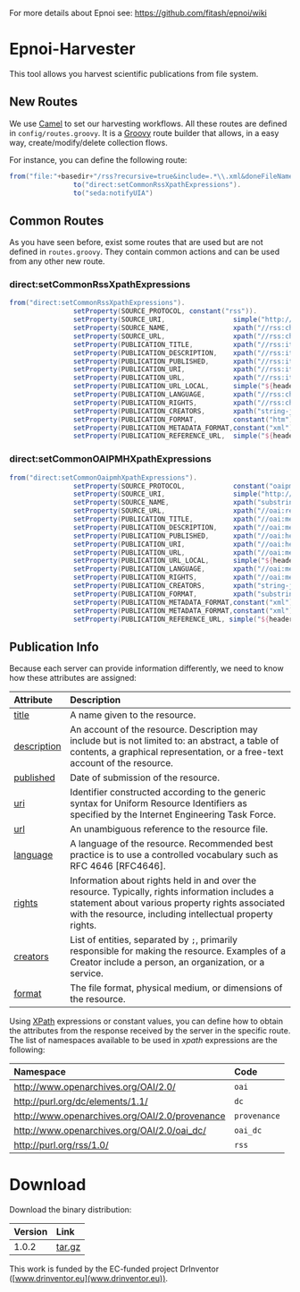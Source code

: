 For more details about Epnoi see: https://github.com/fitash/epnoi/wiki

# Epnoi-Harvester

This tool allows you harvest scientific publications from file system.

## New Routes
We use [Camel](http://camel.apache.org) to set our harvesting workflows. All these routes are defined in `config/routes.groovy`. It is a [Groovy](http://groovy.codehaus.org) route builder that allows, in a easy way, create/modify/delete collection flows.

For instance, you can define the following route:
```groovy
from("file:"+basedir+"/rss?recursive=true&include=.*\\.xml&doneFileName=\${file:name}.done").
                to("direct:setCommonRssXpathExpressions").
                to("seda:notifyUIA")
```

## Common Routes

As you have seen before, exist some routes that are used but are not defined in `routes.groovy`. They contain common actions and can be used from any other new route.

### direct:setCommonRssXpathExpressions
   ```groovy
   from("direct:setCommonRssXpathExpressions").
                   setProperty(SOURCE_PROTOCOL, constant("rss")).
                   setProperty(SOURCE_URI,                 simple("http://www.epnoi.org/rss/${property." + SOURCE_NAME + "}")).
                   setProperty(SOURCE_NAME,                xpath("//rss:channel/rss:title/text()", String.class).namespaces(ns)).
                   setProperty(SOURCE_URL,                 xpath("//rss:channel/rss:link/text()", String.class).namespaces(ns)).
                   setProperty(PUBLICATION_TITLE,          xpath("//rss:item/rss:title/text()", String.class).namespaces(ns)).
                   setProperty(PUBLICATION_DESCRIPTION,    xpath("//rss:item/rss:description/text()", String.class).namespaces(ns)).
                   setProperty(PUBLICATION_PUBLISHED,      xpath("//rss:item/dc:date/text()", String.class).namespaces(ns)).
                   setProperty(PUBLICATION_URI,            xpath("//rss:item/rss:link/text()", String.class).namespaces(ns)).
                   setProperty(PUBLICATION_URL,            xpath("//rss:item/rss:link/text()", String.class).namespaces(ns)).
                   setProperty(PUBLICATION_URL_LOCAL,      simple("${header.CamelFileAbsolutePath}")).
                   setProperty(PUBLICATION_LANGUAGE,       xpath("//rss:channel/dc:language/text()", String.class).namespaces(ns)).
                   setProperty(PUBLICATION_RIGHTS,         xpath("//rss:channel/dc:rights/text()", String.class).namespaces(ns)).
                   setProperty(PUBLICATION_CREATORS,       xpath("string-join(//rss:channel/dc:creator/text(),\";\")", String.class).namespaces(ns)).
                   setProperty(PUBLICATION_FORMAT,         constant("htm")).
                   setProperty(PUBLICATION_METADATA_FORMAT,constant("xml")).
                   setProperty(PUBLICATION_REFERENCE_URL,  simple("${header.CamelFileAbsolutePath}"));
   ```

### direct:setCommonOAIPMHXpathExpressions
   ```groovy
   from("direct:setCommonOaipmhXpathExpressions").
                   setProperty(SOURCE_PROTOCOL,            constant("oaipmh")).
                   setProperty(SOURCE_URI,                 simple("http://www.epnoi.org/oaipmh/${property." + SOURCE_NAME + "}")).
                   setProperty(SOURCE_NAME,                xpath("substring-before(substring-after(//oai:request/text(),\"http://\"),\"/\")", String.class).namespaces(ns)).
                   setProperty(SOURCE_URL,                 xpath("//oai:request/text()", String.class).namespaces(ns)).
                   setProperty(PUBLICATION_TITLE,          xpath("//oai:metadata/oai:dc/dc:title/text()", String.class).namespaces(ns)).
                   setProperty(PUBLICATION_DESCRIPTION,    xpath("//oai:metadata/oai:dc/dc:description/text()",String.class).namespaces(ns)).
                   setProperty(PUBLICATION_PUBLISHED,      xpath("//oai:header/oai:datestamp/text()",String.class).namespaces(ns)).
                   setProperty(PUBLICATION_URI,            xpath("//oai:header/oai:identifier/text()",String.class).namespaces(ns)).
                   setProperty(PUBLICATION_URL,            xpath("//oai:metadata/oai:dc/dc:identifier/text()",String.class).namespaces(ns)).
                   setProperty(PUBLICATION_URL_LOCAL,      simple("${header.CamelFileAbsolutePath}")).
                   setProperty(PUBLICATION_LANGUAGE,       xpath("//oai:metadata/oai:dc/dc:language/text()",String.class).namespaces(ns)).
                   setProperty(PUBLICATION_RIGHTS,         xpath("//oai:metadata/oai:dc/dc:rights/text()", String.class).namespaces(ns)).
                   setProperty(PUBLICATION_CREATORS,       xpath("string-join(//oai:metadata/oai:dc/dc:creator/text(),\";\")", String.class).namespaces(ns)).
                   setProperty(PUBLICATION_FORMAT,         xpath("substring-after(//oai:metadata/oai:dc/dc:format/text(),\"/\")", String.class).namespaces(ns)).
                   setProperty(PUBLICATION_METADATA_FORMAT,constant("xml")).
                   setProperty(PUBLICATION_METADATA_FORMAT,constant("xml")).
                   setProperty(PUBLICATION_REFERENCE_URL, simple("${header.CamelFileAbsolutePath}"));
   ```


## Publication Info
Because each server can provide information differently, we need to know how these attributes are assigned:

| Attribute | Description |
| :--- |:---|
| [title](http://dublincore.org/documents/dcmi-terms/#elements-title)    | A name given to the resource. | 
| [description](http://dublincore.org/documents/dcmi-terms/#elements-description)    | An account of the resource. Description may include but is not limited to: an abstract, a table of contents, a graphical representation, or a free-text account of the resource. | 
| [published](http://dublincore.org/documents/dcmi-terms/#terms-dateSubmitted)    | Date of submission of the resource.  | 
| [uri](http://dublincore.org/documents/dcmi-terms/#URI)    | Identifier constructed according to the generic syntax for Uniform Resource Identifiers as specified by the Internet Engineering Task Force. | 
| [url](http://dublincore.org/documents/dcmi-terms/#terms-identifier)    | An unambiguous reference to the resource file. | 
| [language](http://dublincore.org/documents/dcmi-terms/#elements-language)    | A language of the resource. Recommended best practice is to use a controlled vocabulary such as RFC 4646 [RFC4646]. | 
| [rights](http://dublincore.org/documents/dcmi-terms/#terms-rights)    | Information about rights held in and over the resource. Typically, rights information includes a statement about various property rights associated with the resource, including intellectual property rights. | 
| [creators](http://dublincore.org/documents/dcmi-terms/#terms-creator)    | List of entities, separated by `;`, primarily responsible for making the resource. Examples of a Creator include a person, an organization, or a service. | 
| [format](http://dublincore.org/documents/dcmi-terms/#terms-format)    | The file format, physical medium, or dimensions of the resource. | 

Using [XPath](http://www.w3.org/TR/xpath/) expressions or constant values, you can define how to obtain the attributes from the response received by the server in the specific route.  
The list of namespaces available to be used in *xpath* expressions are the following:  

| Namespace | Code | 
| :------- |:-----| 
| http://www.openarchives.org/OAI/2.0/    | `oai`| 
| http://purl.org/dc/elements/1.1/    | `dc` | 
| http://www.openarchives.org/OAI/2.0/provenance    | `provenance`    | 
| http://www.openarchives.org/OAI/2.0/oai_dc/    | `oai_dc`    | 
| http://purl.org/rss/1.0/    | `rss`    | 

# Download

Download the binary distribution:

| Version | Link |
| :------- |:-----|
| 1.0.2    | [tar.gz](http://github.com/cabadol/epnoi-harvester/raw/mvn-repo/es/upm/oeg/epnoi/epnoi-harvester/1.0.2/epnoi-harvester-1.0.2.tar.gz)|

This work is funded by the EC-funded project DrInventor ([www.drinventor.eu](www.drinventor.eu)).

